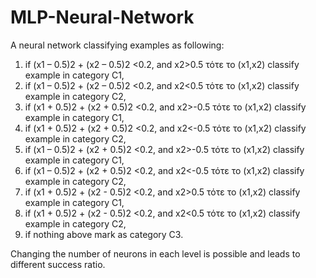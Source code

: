 # MLP-Neural-Network
A neural network classifying examples as following:
1) if (x1 – 0.5)2 + (x2 – 0.5)2 <0.2, and x2>0.5 τότε το (x1,x2) classify example in category C1,
2) if (x1 – 0.5)2 + (x2 – 0.5)2 <0.2, and x2<0.5 τότε το (x1,x2) classify example in category C2,
3) if (x1 + 0.5)2 + (x2 + 0.5)2 <0.2, and x2>-0.5 τότε το (x1,x2) classify example in category C1,
4) if (x1 + 0.5)2 + (x2 + 0.5)2 <0.2, and x2<-0.5 τότε το (x1,x2) classify example in category C2,
5) if (x1 – 0.5)2 + (x2 + 0.5)2 <0.2, and x2>-0.5 τότε το (x1,x2) classify example in category C1,
6) if (x1 – 0.5)2 + (x2 + 0.5)2 <0.2, and x2<-0.5 τότε το (x1,x2) classify example in category C2,
7) if (x1 + 0.5)2 + (x2 - 0.5)2 <0.2, and x2>0.5 τότε το (x1,x2) classify example in category C1,
8) if (x1 + 0.5)2 + (x2 - 0.5)2 <0.2, and x2<0.5 τότε το (x1,x2) classify example in category C2,
9) if nothing above mark as category C3.

Changing the number of neurons in each level is possible and leads to different success ratio. 
